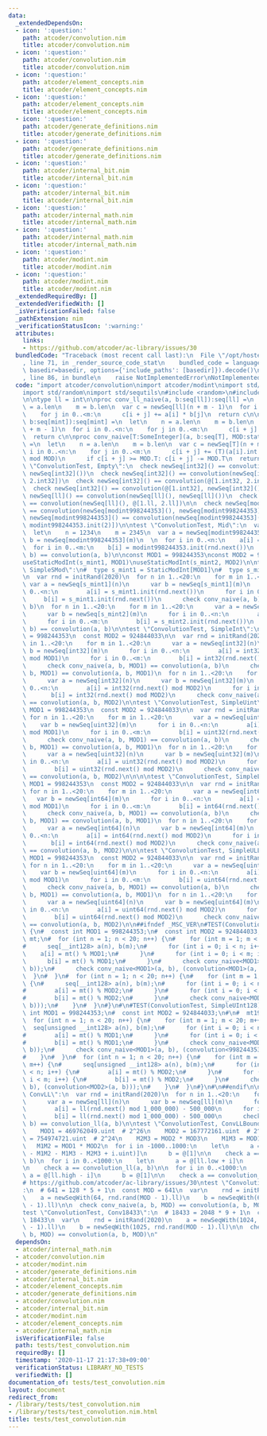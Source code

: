 ```yaml
---
data:
  _extendedDependsOn:
  - icon: ':question:'
    path: atcoder/convolution.nim
    title: atcoder/convolution.nim
  - icon: ':question:'
    path: atcoder/convolution.nim
    title: atcoder/convolution.nim
  - icon: ':question:'
    path: atcoder/element_concepts.nim
    title: atcoder/element_concepts.nim
  - icon: ':question:'
    path: atcoder/element_concepts.nim
    title: atcoder/element_concepts.nim
  - icon: ':question:'
    path: atcoder/generate_definitions.nim
    title: atcoder/generate_definitions.nim
  - icon: ':question:'
    path: atcoder/generate_definitions.nim
    title: atcoder/generate_definitions.nim
  - icon: ':question:'
    path: atcoder/internal_bit.nim
    title: atcoder/internal_bit.nim
  - icon: ':question:'
    path: atcoder/internal_bit.nim
    title: atcoder/internal_bit.nim
  - icon: ':question:'
    path: atcoder/internal_math.nim
    title: atcoder/internal_math.nim
  - icon: ':question:'
    path: atcoder/internal_math.nim
    title: atcoder/internal_math.nim
  - icon: ':question:'
    path: atcoder/modint.nim
    title: atcoder/modint.nim
  - icon: ':question:'
    path: atcoder/modint.nim
    title: atcoder/modint.nim
  _extendedRequiredBy: []
  _extendedVerifiedWith: []
  _isVerificationFailed: false
  _pathExtension: nim
  _verificationStatusIcon: ':warning:'
  attributes:
    links:
    - https://github.com/atcoder/ac-library/issues/30
  bundledCode: "Traceback (most recent call last):\n  File \"/opt/hostedtoolcache/Python/3.9.6/x64/lib/python3.9/site-packages/onlinejudge_verify/documentation/build.py\"\
    , line 71, in _render_source_code_stat\n    bundled_code = language.bundle(stat.path,\
    \ basedir=basedir, options={'include_paths': [basedir]}).decode()\n  File \"/opt/hostedtoolcache/Python/3.9.6/x64/lib/python3.9/site-packages/onlinejudge_verify/languages/nim.py\"\
    , line 86, in bundle\n    raise NotImplementedError\nNotImplementedError\n"
  code: "import atcoder/convolution\nimport atcoder/modint\nimport std/unittest\n\
    import std/random\nimport std/sequtils\n#include <random>\n#include \"../utils/random.hpp\"\
    \n\ntype ll = int\n\nproc conv_ll_naive(a, b:seq[ll]):seq[ll] =\n  let\n    n\
    \ = a.len\n    m = b.len\n  var c = newSeq[ll](n + m - 1)\n  for i in 0..<n:\n\
    \    for j in 0..<m:\n      c[i + j] += a[i] * b[j]\n  return c\n\nproc conv_naive[mint:StaticModInt](a,\
    \ b:seq[mint]):seq[mint] =\n  let\n    n = a.len\n    m = b.len\n  var c = newSeq[mint](n\
    \ + m - 1)\n  for i in 0..<n:\n    for j in 0..<m:\n      c[i + j] += a[i] * b[j]\n\
    \  return c\n\nproc conv_naive[T:SomeInteger](a, b:seq[T], MOD:static[int]):seq[T]\
    \ =\n  let\n    n = a.len\n    m = b.len\n  var c = newSeq[T](n + m - 1)\n  for\
    \ i in 0..<n:\n    for j in 0..<m:\n      c[i + j] += (T)(a[i].int * b[j].int\
    \ mod MOD)\n      if c[i + j] >= MOD.T: c[i + j] -= MOD.T\n  return c\n\ntest\
    \ \"ConvolutionTest, Empty\":\n  check newSeq[int32]() == convolution(newSeq[int32](),\
    \ newSeq[int32]())\n  check newSeq[int32]() == convolution(newSeq[int32](), @[1.int32,\
    \ 2.int32])\n  check newSeq[int32]() == convolution(@[1.int32, 2.int32], newSeq[int32]())\n\
    \  check newSeq[int32]() == convolution(@[1.int32], newSeq[int32]())\n  check\
    \ newSeq[ll]() == convolution(newSeq[ll](), newSeq[ll]())\n  check newSeq[ll]()\
    \ == convolution(newSeq[ll](), @[1.ll, 2.ll])\n\n  check newSeq[modint998244353]()\
    \ == convolution(newSeq[modint998244353](), newSeq[modint998244353]())\n  check\
    \ newSeq[modint998244353]() == convolution(newSeq[modint998244353](), @[modint998244353.init(1),\
    \ modint998244353.init(2)])\n\ntest \"ConvolutionTest, Mid\":\n  var rnd = initRand(2020)\n\
    \  let\n    n = 1234\n    m = 2345\n  var a = newSeq[modint998244353](n)\n  var\
    \ b = newSeq[modint998244353](m)\n  \n  for i in 0..<n:\n    a[i] = modint998244353.init(rnd.next())\n\
    \  for i in 0..<m:\n    b[i] = modint998244353.init(rnd.next())\n  check conv_naive(a,\
    \ b) == convolution(a, b)\n\nconst MOD1 = 998244353\nconst MOD2 = 924844033\n\
    useStaticModInt(s_mint1, MOD1)\nuseStaticModInt(s_mint2, MOD2)\n\ntest \"ConvolutionTest,\
    \ SimpleSMod\":\n#  type s_mint1 = StaticModInt[MOD1]\n#  type s_mint2 = StaticModInt[MOD2]\n\
    \n  var rnd = initRand(2020)\n  for n in 1..<20:\n    for m in 1..<20:\n     \
    \ var a = newSeq[s_mint1](n)\n      var b = newSeq[s_mint1](m)\n      for i in\
    \ 0..<n:\n        a[i] = s_mint1.init(rnd.next())\n      for i in 0..<m:\n   \
    \     b[i] = s_mint1.init(rnd.next())\n      check conv_naive(a, b) == convolution(a,\
    \ b)\n  for n in 1..<20:\n    for m in 1..<20:\n      var a = newSeq[s_mint2](n)\n\
    \      var b = newSeq[s_mint2](m)\n      for i in 0..<n:\n        a[i] = s_mint2.init(rnd.next())\n\
    \      for i in 0..<m:\n        b[i] = s_mint2.init(rnd.next())\n      check conv_naive(a,\
    \ b) == convolution(a, b)\n\ntest \"ConvolutionTest, SimpleInt\":\n  const MOD1\
    \ = 998244353\n  const MOD2 = 924844033\n\n  var rnd = initRand(2020)\n  for n\
    \ in 1..<20:\n    for m in 1..<20:\n      var a = newSeq[int32](n)\n      var\
    \ b = newSeq[int32](m)\n      for i in 0..<n:\n        a[i] = int32(rnd.next()\
    \ mod MOD1)\n      for i in 0..<m:\n        b[i] = int32(rnd.next() mod MOD1)\n\
    \      check conv_naive(a, b, MOD1) == convolution(a, b)\n      check conv_naive(a,\
    \ b, MOD1) == convolution(a, b, MOD1)\n  for n in 1..<20:\n    for m in 1..<20:\n\
    \      var a = newSeq[int32](n)\n      var b = newSeq[int32](m)\n      for i in\
    \ 0..<n:\n        a[i] = int32(rnd.next() mod MOD2)\n      for i in 0..<m:\n \
    \       b[i] = int32(rnd.next() mod MOD2)\n      check conv_naive(a, b, MOD2)\
    \ == convolution(a, b, MOD2)\n\ntest \"ConvolutionTest, SimpleUint\":\n  const\
    \ MOD1 = 998244353\n  const MOD2 = 924844033\n\n  var rnd = initRand(2020)\n \
    \ for n in 1..<20:\n    for m in 1..<20:\n      var a = newSeq[uint32](n)\n  \
    \    var b = newSeq[uint32](m)\n      for i in 0..<n:\n        a[i] = uint32(rnd.next()\
    \ mod MOD1)\n      for i in 0..<m:\n        b[i] = uint32(rnd.next() mod MOD1)\n\
    \      check conv_naive(a, b, MOD1) == convolution(a, b)\n      check conv_naive(a,\
    \ b, MOD1) == convolution(a, b, MOD1)\n  for n in 1..<20:\n    for m in 1..<20:\n\
    \      var a = newSeq[uint32](n)\n      var b = newSeq[uint32](m)\n      for i\
    \ in 0..<n:\n        a[i] = uint32(rnd.next() mod MOD2)\n      for i in 0..<m:\n\
    \        b[i] = uint32(rnd.next() mod MOD2)\n      check conv_naive(a, b, MOD2)\
    \ == convolution(a, b, MOD2)\n\n\n\ntest \"ConvolutionTest, SimpleLL\":\n  const\
    \ MOD1 = 998244353\n  const MOD2 = 924844033\n\n  var rnd = initRand(2020)\n \
    \ for n in 1..<20:\n    for m in 1..<20:\n      var a = newSeq[int64](n)\n   \
    \   var b = newSeq[int64](m)\n      for i in 0..<n:\n        a[i] = int64(rnd.next()\
    \ mod MOD1)\n      for i in 0..<m:\n        b[i] = int64(rnd.next() mod MOD1)\n\
    \      check conv_naive(a, b, MOD1) == convolution(a, b)\n      check conv_naive(a,\
    \ b, MOD1) == convolution(a, b, MOD1)\n  for n in 1..<20:\n    for m in 1..<20:\n\
    \      var a = newSeq[int64](n)\n      var b = newSeq[int64](m)\n      for i in\
    \ 0..<n:\n        a[i] = int64(rnd.next() mod MOD2)\n      for i in 0..<m:\n \
    \       b[i] = int64(rnd.next() mod MOD2)\n      check conv_naive(a, b, MOD2)\
    \ == convolution(a, b, MOD2)\n\n\ntest \"ConvolutionTest, SimpleULL\":\n  const\
    \ MOD1 = 998244353\n  const MOD2 = 924844033\n\n  var rnd = initRand(2020)\n \
    \ for n in 1..<20:\n    for m in 1..<20:\n      var a = newSeq[uint64](n)\n  \
    \    var b = newSeq[uint64](m)\n      for i in 0..<n:\n        a[i] = uint64(rnd.next()\
    \ mod MOD1)\n      for i in 0..<m:\n        b[i] = uint64(rnd.next() mod MOD1)\n\
    \      check conv_naive(a, b, MOD1) == convolution(a, b)\n      check conv_naive(a,\
    \ b, MOD1) == convolution(a, b, MOD1)\n  for n in 1..<20:\n    for m in 1..<20:\n\
    \      var a = newSeq[uint64](n)\n      var b = newSeq[uint64](m)\n      for i\
    \ in 0..<n:\n        a[i] = uint64(rnd.next() mod MOD2)\n      for i in 0..<m:\n\
    \        b[i] = uint64(rnd.next() mod MOD2)\n      check conv_naive(a, b, MOD2)\
    \ == convolution(a, b, MOD2)\n\n##ifndef _MSC_VER\n#TEST(ConvolutionTest, SimpleInt128)\
    \ {\n#  const int MOD1 = 998244353;\n#  const int MOD2 = 924844033;\n#\n#  mt19937\
    \ mt;\n#  for (int n = 1; n < 20; n++) {\n#    for (int m = 1; m < 20; m++) {\n\
    #      seq[__int128> a(n), b(m);\n#      for (int i = 0; i < n; i++) {\n#    \
    \    a[i] = mt() % MOD1;\n#      }\n#      for (int i = 0; i < m; i++) {\n#  \
    \      b[i] = mt() % MOD1;\n#      }\n#      check conv_naive<MOD1>(a, b), convolution(a,\
    \ b));\n#      check conv_naive<MOD1>(a, b), (convolution<MOD1>(a, b)));\n#  \
    \  }\n#  }\n#  for (int n = 1; n < 20; n++) {\n#    for (int m = 1; m < 20; m++)\
    \ {\n#      seq[__int128> a(n), b(m);\n#      for (int i = 0; i < n; i++) {\n\
    #        a[i] = mt() % MOD2;\n#      }\n#      for (int i = 0; i < m; i++) {\n\
    #        b[i] = mt() % MOD2;\n#      }\n#      check conv_naive<MOD2>(a, b), (convolution<MOD2>(a,\
    \ b)));\n#    }\n#  }\n#}\n#\n#TEST(ConvolutionTest, SimpleUInt128) {\n#  const\
    \ int MOD1 = 998244353;\n#  const int MOD2 = 924844033;\n#\n#  mt19937 mt;\n#\
    \  for (int n = 1; n < 20; n++) {\n#    for (int m = 1; m < 20; m++) {\n#    \
    \  seq[unsigned __int128> a(n), b(m);\n#      for (int i = 0; i < n; i++) {\n\
    #        a[i] = mt() % MOD1;\n#      }\n#      for (int i = 0; i < m; i++) {\n\
    #        b[i] = mt() % MOD1;\n#      }\n#      check conv_naive<MOD1>(a, b), convolution(a,\
    \ b));\n#      check conv_naive<MOD1>(a, b), (convolution<998244353>(a, b)));\n\
    #    }\n#  }\n#  for (int n = 1; n < 20; n++) {\n#    for (int m = 1; m < 20;\
    \ m++) {\n#      seq[unsigned __int128> a(n), b(m);\n#      for (int i = 0; i\
    \ < n; i++) {\n#        a[i] = mt() % MOD2;\n#      }\n#      for (int i = 0;\
    \ i < m; i++) {\n#        b[i] = mt() % MOD2;\n#      }\n#      check conv_naive<MOD2>(a,\
    \ b), (convolution<MOD2>(a, b)));\n#    }\n#  }\n#}\n#\n##endif\n\ntest \"ConvolutionTest,\
    \ ConvLL\":\n  var rnd = initRand(2020)\n  for n in 1..<20:\n    for m in 1..<20:\n\
    \      var a = newSeq[ll](n)\n      var b = newSeq[ll](m)\n      for i in 0..<n:\n\
    \        a[i] = ll(rnd.next() mod 1_000_000) - 500_000\n      for i in 0..<m:\n\
    \        b[i] = ll(rnd.next() mod 1_000_000) - 500_000\n      check conv_ll_naive(a,\
    \ b) == convolution_ll(a, b)\n\ntest \"ConvolutionTest, ConvLLBound\":\n  const\n\
    \    MOD1 = 469762049.uint  # 2^26\n    MOD2 = 167772161.uint  # 2^25\n    MOD3\
    \ = 754974721.uint  # 2^24\n    M2M3 = MOD2 * MOD3\n    M1M3 = MOD1 * MOD3\n \
    \   M1M2 = MOD1 * MOD2\n  for i in -1000..1000:\n    let\n      a = @[ll(0.uint\
    \ - M1M2 - M1M3 - M2M3 + i.uint)]\n      b = @[1]\n\n    check a == convolution_ll(a,\
    \ b)\n  for i in 0..<1000:\n    let\n      a = @[ll.low + i]\n      b = @[1]\n\
    \n    check a == convolution_ll(a, b)\n\n  for i in 0..<1000:\n    let\n     \
    \ a = @[ll.high - i]\n      b = @[1]\n\n    check a == convolution_ll(a, b)\n\n\
    # https://github.com/atcoder/ac-library/issues/30\ntest \"ConvolutionTest, Conv641\"\
    :\n  # 641 = 128 * 5 + 1\n  const MOD = 641\n  var\n    rnd = initRand(2020)\n\
    \    a = newSeqWith(64, rnd.rand(MOD - 1).ll)\n    b = newSeqWith(65, rnd.rand(MOD\
    \ - 1).ll)\n\n  check conv_naive(a, b, MOD) == convolution(a, b, MOD)\n\n# https://github.com/atcoder/ac-library/issues/30\n\
    test \"ConvolutionTest, Conv18433\":\n  # 18433 = 2048 * 9 + 1\n  const MOD =\
    \ 18433\n  var\n    rnd = initRand(2020)\n    a = newSeqWith(1024, rnd.rand(MOD\
    \ - 1).ll)\n    b = newSeqWith(1025, rnd.rand(MOD - 1).ll)\n\n  check conv_naive(a,\
    \ b, MOD) == convolution(a, b, MOD)\n"
  dependsOn:
  - atcoder/internal_math.nim
  - atcoder/convolution.nim
  - atcoder/modint.nim
  - atcoder/generate_definitions.nim
  - atcoder/internal_bit.nim
  - atcoder/element_concepts.nim
  - atcoder/generate_definitions.nim
  - atcoder/convolution.nim
  - atcoder/internal_bit.nim
  - atcoder/modint.nim
  - atcoder/element_concepts.nim
  - atcoder/internal_math.nim
  isVerificationFile: false
  path: tests/test_convolution.nim
  requiredBy: []
  timestamp: '2020-11-17 21:17:38+09:00'
  verificationStatus: LIBRARY_NO_TESTS
  verifiedWith: []
documentation_of: tests/test_convolution.nim
layout: document
redirect_from:
- /library/tests/test_convolution.nim
- /library/tests/test_convolution.nim.html
title: tests/test_convolution.nim
---
```

